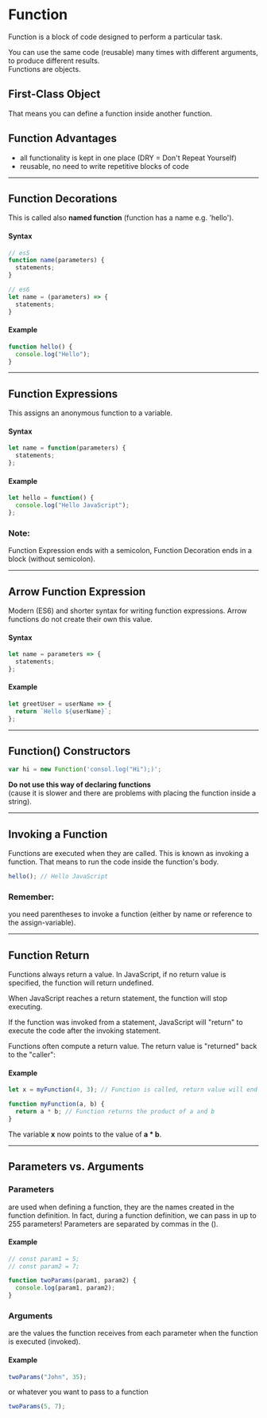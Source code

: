# Function

Function is a block of code designed to perform a particular task.  

You can use the same code (reusable) many times with different arguments, to produce different results.  
Functions are objects.

## First-Class Object

That means you can define a function inside another function.

## Function Advantages

- all functionality is kept in one place (DRY = Don't Repeat Yourself)
- reusable, no need to write repetitive blocks of code

---

## Function Decorations

This is called also **named function** (function has a name e.g. 'hello').

#### Syntax

```javascript
// es5
function name(parameters) {
  statements;
}

// es6
let name = (parameters) => {
  statements;
}
```

#### Example

```javascript
function hello() {
  console.log("Hello");
}
```

---

## Function Expressions

This assigns an anonymous function to a variable.

#### Syntax

```javascript
let name = function(parameters) {
  statements;
};
```

#### Example

```javascript
let hello = function() {
  console.log("Hello JavaScript");
};
```

### **Note**:

Function Expression ends with a semicolon, Function Decoration ends in a block (without semicolon).

---

## Arrow Function Expression

Modern (ES6) and shorter syntax for writing function expressions. Arrow functions do not create their own this value.

#### Syntax

```javascript
let name = parameters => {
  statements;
};
```

#### Example

```javascript
let greetUser = userName => {
  return `Hello ${userName}`;
};
```

---

## Function() Constructors

```javascript
var hi = new Function('consol.log("Hi");)';
```

**Do not use this way of declaring functions**  
(cause it is slower and there are problems with placing the function inside a string).

---

## Invoking a Function

Functions are executed when they are called. This is known as invoking a function. That means to run the code inside the function's body.

```javascript
hello(); // Hello JavaScript
```

### **Remember:**

you need parentheses to invoke a function (either by name or reference to the assign-variable).

---

## Function Return

Functions always return a value. In JavaScript, if no return value is specified, the function will return undefined.

When JavaScript reaches a return statement, the function will stop executing.

If the function was invoked from a statement, JavaScript will "return" to execute the code after the invoking statement.

Functions often compute a return value. The return value is "returned" back to the "caller":

#### Example

```javascript
let x = myFunction(4, 3); // Function is called, return value will end up in x

function myFunction(a, b) {
  return a * b; // Function returns the product of a and b
}
```

The variable **x** now points to the value of **a \* b**.

---

## Parameters vs. Arguments

### Parameters

are used when defining a function, they are the names created in the function definition. In fact, during a function definition, we can pass in up to 255 parameters! Parameters are separated by commas in the ().

#### Example

```javascript
// const param1 = 5;
// const param2 = 7;

function twoParams(param1, param2) {
  console.log(param1, param2);
}
```

### Arguments

are the values the function receives from each parameter when the function is executed (invoked).

#### Example

```javascript
twoParams("John", 35);
```

or whatever you want to pass to a function

```javascript
twoParams(5, 7);
```
